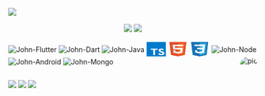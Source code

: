 ![](https://komarev.com/ghpvc/?username=JOHN-RlCHARD&style=for-the-badge&color=0cb4ac)

<div align="center">
  <img height="160em" src="https://github-readme-stats-john-rlchard.vercel.app/api?username=JOHN-RlCHARD&show_icons=true&hide=stars,prs&theme=tokyonight&include_all_commits=true&count_private=true"/>
  <img height="160em" src="https://github-readme-stats-john-rlchard.vercel.app/api/top-langs/?username=JOHN-RlCHARD&theme=tokyonight&langs_count=5&layout=compact"/>
</div>
<div style="display: inline_block"><br>
  <img align="center" alt="John-Flutter" height="30" width="40" src="https://cdn.jsdelivr.net/gh/devicons/devicon/icons/flutter/flutter-original.svg">
  <img align="center" alt="John-Dart" height="30" width="40" src="https://cdn.jsdelivr.net/gh/devicons/devicon/icons/dart/dart-original.svg">
  <img align="center" alt="John-Java" height="30" width="40" src="https://cdn.jsdelivr.net/gh/devicons/devicon/icons/java/java-original.svg">
  <img align="center" alt="John-Ts" height="30" width="40" src="https://raw.githubusercontent.com/devicons/devicon/master/icons/typescript/typescript-plain.svg">
  <img align="center" alt="John-HTML" height="30" width="40" src="https://raw.githubusercontent.com/devicons/devicon/master/icons/html5/html5-original.svg">
  <img align="center" alt="John-CSS" height="30" width="40" src="https://raw.githubusercontent.com/devicons/devicon/master/icons/css3/css3-original.svg">
  <img align="center" alt="John-Node" height="30" width="40" src="https://cdn.jsdelivr.net/gh/devicons/devicon/icons/nodejs/nodejs-original.svg">
  <img align="center" alt="John-Android" height="30" width="40" src="https://cdn.jsdelivr.net/gh/devicons/devicon/icons/androidstudio/androidstudio-original.svg">
  <img align="center" alt="John-Mongo" height="30" width="40" src="https://cdn.jsdelivr.net/gh/devicons/devicon/icons/mongodb/mongodb-original.svg">
  <img align="right" alt="pic" height="150" style="border-radius:50px;" src="https://cdn.picrew.me/shareImg/org/202301/626197_SOS4KXAP.png">
</div>
  
  ##
 
<div> 
  <a href="https://instagram.com/joao.r" target="_blank"><img src="https://img.shields.io/badge/-Instagram-%23E4405F?style=for-the-badge&logo=instagram&logoColor=white" target="_blank"></a>
  <a href = "mailto:joao.ensenat@gmail.com"><img src="https://img.shields.io/badge/-Gmail-%23333?style=for-the-badge&logo=gmail&logoColor=white" target="_blank"></a>
  <a href="https://www.linkedin.com/in/joao-ricardo-ensenat-75525a204" target="_blank"><img src="https://img.shields.io/badge/-LinkedIn-%230077B5?style=for-the-badge&logo=linkedin&logoColor=white" target="_blank"></a> 
  
</div>
